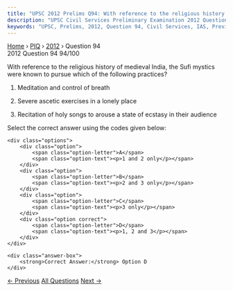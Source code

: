 ```yaml
---
title: "UPSC 2012 Prelims Q94: With reference to the religious history of medieval India, t..."
description: "UPSC Civil Services Preliminary Examination 2012 Question 94 with options and answer"
keywords: "UPSC, Prelims, 2012, Question 94, Civil Services, IAS, Previous Year Questions"
---
```


<nav class="breadcrumb">
    <a href="../../">Home</a>
    <span>›</span>
    <a href="../">PIQ</a>
    <span>›</span>
    <a href="./">2012</a>
    <span>›</span>
    <span>Question 94</span>
</nav>

<div class="question-header">
    <div class="question-meta">
        <span class="year-badge">2012</span>
        <span class="question-number">Question 94</span>
        <span class="progress">94/100</span>
    </div>
    <div class="progress-bar">
        <div class="progress-fill" style="width: 94.0%"></div>
    </div>
</div>

<div class="question-content">
    <div class="question-text">
        <p>With reference to the religious history of medieval India, the Sufi mystics were known to pursue which of the following practices?</p>
<ol>
<li>
<p>Meditation and control of breath</p>
</li>
<li>
<p>Severe ascetic exercises in a lonely place</p>
</li>
<li>
<p>Recitation of holy songs to arouse a state of ecstasy in their audience</p>
</li>
</ol>
<p>Select the correct answer using the codes given below:</p>
    </div>
    
    <div class="options">
        <div class="option">
            <span class="option-letter">A</span>
            <span class="option-text"><p>1 and 2 only</p></span>
        </div>
        <div class="option">
            <span class="option-letter">B</span>
            <span class="option-text"><p>2 and 3 only</p></span>
        </div>
        <div class="option">
            <span class="option-letter">C</span>
            <span class="option-text"><p>3 only</p></span>
        </div>
        <div class="option correct">
            <span class="option-letter">D</span>
            <span class="option-text"><p>1, 2 and 3</p></span>
        </div>
    </div>

    <div class="answer-box">
        <strong>Correct Answer:</strong> Option D
    </div>
</div>

<div class="question-nav">
    <a href="../q093-how-do-you-distinguish-between-kuchipudi-and-bhara/" class="nav-btn prev">← Previous</a>
    <a href="../" class="nav-btn center">All Questions</a>
    <a href="../q095-the-rowlatt-act-aimed-at/" class="nav-btn next">Next →</a>
</div>
